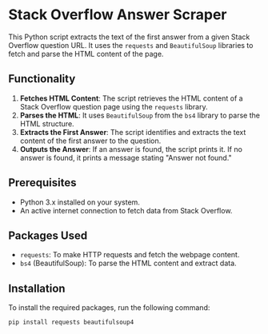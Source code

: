 # Stack Overflow Answer Scraper

This Python script extracts the text of the first answer from a given Stack Overflow question URL. It uses the `requests` and `BeautifulSoup` libraries to fetch and parse the HTML content of the page.

## Functionality

1. **Fetches HTML Content**: The script retrieves the HTML content of a Stack Overflow question page using the `requests` library.
2. **Parses the HTML**: It uses `BeautifulSoup` from the `bs4` library to parse the HTML structure.
3. **Extracts the First Answer**: The script identifies and extracts the text content of the first answer to the question.
4. **Outputs the Answer**: If an answer is found, the script prints it. If no answer is found, it prints a message stating "Answer not found."

## Prerequisites

- Python 3.x installed on your system.
- An active internet connection to fetch data from Stack Overflow.

## Packages Used

- `requests`: To make HTTP requests and fetch the webpage content.
- `bs4` (BeautifulSoup): To parse the HTML content and extract data.

## Installation

To install the required packages, run the following command:

```bash
pip install requests beautifulsoup4
